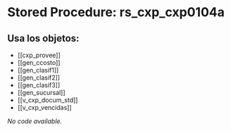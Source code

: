 # Stored Procedure: rs_cxp_cxp0104a

## Usa los objetos:
- [[cxp_provee]]
- [[gen_ccosto]]
- [[gen_clasif1]]
- [[gen_clasif2]]
- [[gen_clasif3]]
- [[gen_sucursal]]
- [[v_cxp_docum_std]]
- [[v_cxp_vencidas]]

*No code available.*
